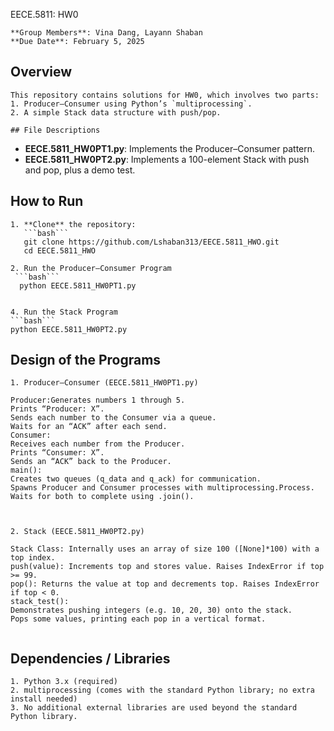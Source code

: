  EECE.5811: HW0
 ```
**Group Members**: Vina Dang, Layann Shaban  
**Due Date**: February 5, 2025  
```
## Overview
```
This repository contains solutions for HW0, which involves two parts:
1. Producer–Consumer using Python’s `multiprocessing`.
2. A simple Stack data structure with push/pop.

## File Descriptions
```
- **EECE.5811_HW0PT1.py**: Implements the Producer–Consumer pattern.
- **EECE.5811_HW0PT2.py**: Implements a 100-element Stack with push and pop, plus a demo test.

## How to Run
```
1. **Clone** the repository:
   ```bash```
   git clone https://github.com/Lshaban313/EECE.5811_HWO.git
   cd EECE.5811_HWO

2. Run the Producer–Consumer Program
 ```bash```
  python EECE.5811_HW0PT1.py


4. Run the Stack Program
```bash```
python EECE.5811_HW0PT2.py
```
## Design of the Programs
```
1. Producer–Consumer (EECE.5811_HW0PT1.py)

Producer:Generates numbers 1 through 5.
Prints “Producer: X”.
Sends each number to the Consumer via a queue.
Waits for an “ACK” after each send.
Consumer:
Receives each number from the Producer.
Prints “Consumer: X”.
Sends an “ACK” back to the Producer.
main():
Creates two queues (q_data and q_ack) for communication.
Spawns Producer and Consumer processes with multiprocessing.Process.
Waits for both to complete using .join().



2. Stack (EECE.5811_HW0PT2.py)

Stack Class: Internally uses an array of size 100 ([None]*100) with a top index.
push(value): Increments top and stores value. Raises IndexError if top >= 99.
pop(): Returns the value at top and decrements top. Raises IndexError if top < 0.
stack_test():
Demonstrates pushing integers (e.g. 10, 20, 30) onto the stack.
Pops some values, printing each pop in a vertical format.


```
## Dependencies / Libraries
```
1. Python 3.x (required)
2. multiprocessing (comes with the standard Python library; no extra install needed)
3. No additional external libraries are used beyond the standard Python library.

